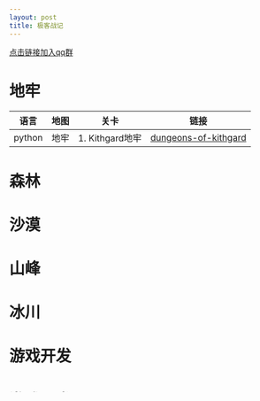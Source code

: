 ```yaml
---
layout: post
title: 极客战记
---
```

[点击链接加入qq群][网址1]

# 地牢

语言 | 地图 | 关卡 | 链接
---|---|---|---
python | 地牢 | 1. Kithgard地牢 | [dungeons-of-kithgard](/极客战记/dungeons-of-kithgard.html)

# 森林
# 沙漠
# 山峰
# 冰川
# 游戏开发
# 游戏开发2


[网址1]:https://jq.qq.com/?_wv=1027&k=515sEh8